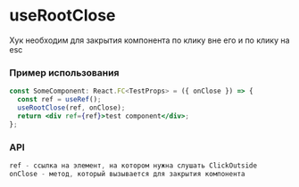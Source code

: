 # useRootClose

Хук необходим для закрытия компонента по клику вне его и по клику на esc

### Пример использования

```jsx
const SomeComponent: React.FC<TestProps> = ({ onClose }) => {
  const ref = useRef();
  useRootClose(ref, onClose);
  return <div ref={ref}>test component</div>;
};
```

### API

```ts
ref - ссылка на элемент, на котором нужна слушать ClickOutside
onClose - метод, который вызывается для закрытия компонента
```
